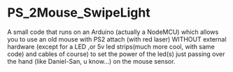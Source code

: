 # PS_2Mouse_SwipeLight
A small code that runs on an Arduino (actually a NodeMCU) which allows you to use an old mouse with PS2 attach (with red laser) 
WITHOUT external hardware (except for a LED ,or 5v led strips(much more cool, with same code) and cables of course) to set the power of the led(s)
just passing over the hand (like Daniel-San, u know...) on the mouse sensor.
